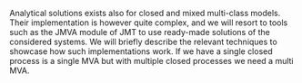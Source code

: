 Analytical solutions exists also for closed and mixed multi-class models. Their implementation is however quite complex, and we will resort to tools such as the JMVA module of JMT to use
ready-made solutions of the considered systems. We will briefly describe the relevant techniques to showcase how such implementations work.
If we have a single closed process is a single MVA but with multiple closed processes we need a multi MVA. 